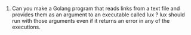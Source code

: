 1. Can you make a Golang program that reads links from a text file and provides them as an argument to an executable called lux ? lux should run with those arguments even if it returns an error in any of the executions.



